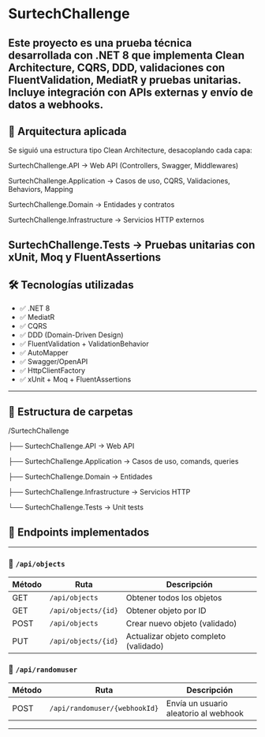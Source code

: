 # SurtechChallenge

Este proyecto es una prueba técnica desarrollada con .NET 8 que implementa Clean Architecture, CQRS, DDD, validaciones con FluentValidation, MediatR y pruebas unitarias. Incluye integración con APIs externas y envío de datos a webhooks.
---
## 🧱 Arquitectura aplicada

Se siguió una estructura tipo Clean Architecture, desacoplando cada capa:

SurtechChallenge.API → Web API (Controllers, Swagger, Middlewares) 

SurtechChallenge.Application → Casos de uso, CQRS, Validaciones, Behaviors, Mapping 

SurtechChallenge.Domain → Entidades y contratos 

SurtechChallenge.Infrastructure → Servicios HTTP externos 

SurtechChallenge.Tests → Pruebas unitarias con xUnit, Moq y FluentAssertions
---

## 🛠 Tecnologías utilizadas

- ✅ .NET 8
- ✅ MediatR
- ✅ CQRS
- ✅ DDD (Domain-Driven Design)
- ✅ FluentValidation + ValidationBehavior
- ✅ AutoMapper
- ✅ Swagger/OpenAPI
- ✅ HttpClientFactory
- ✅ xUnit + Moq + FluentAssertions

---
## 📂 Estructura de carpetas

/SurtechChallenge

├── SurtechChallenge.API           → Web API

├── SurtechChallenge.Application   → Casos de uso, comands, queries

├── SurtechChallenge.Domain        → Entidades 

├── SurtechChallenge.Infrastructure → Servicios HTTP

└── SurtechChallenge.Tests         → Unit tests

## 🔁 Endpoints implementados
---
### 🧱 `/api/objects`

| Método | Ruta                         | Descripción                            |
|--------|------------------------------|----------------------------------------|
| GET    | `/api/objects`               | Obtener todos los objetos              |
| GET    | `/api/objects/{id}`          | Obtener objeto por ID                  |
| POST   | `/api/objects`               | Crear nuevo objeto (validado)          |
| PUT    | `/api/objects/{id}`          | Actualizar objeto completo (validado)  |

### 🎲 `/api/randomuser`

| Método | Ruta                                     | Descripción                               |
|--------|------------------------------------------|-------------------------------------------|
| POST   | `/api/randomuser/{webhookId}`            | Envía un usuario aleatorio al webhook     |

---

